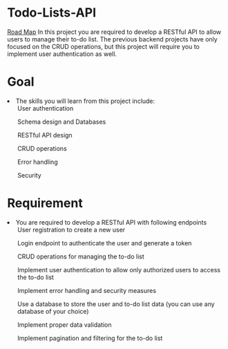 # Todo-Lists-API
<a href = "https://roadmap.sh/projects/todo-list-api">Road Map</a>
In this project you are required to develop a RESTful API to allow users to manage their to-do list. The previous backend projects have only focused on the CRUD operations, but this project will require you to implement user authentication as well.

# Goal
<li>The skills you will learn from this project include:
    <ul>User authentication</ul>
    <ul>Schema design and Databases</ul>
    <ul>RESTful API design</ul>
    <ul>CRUD operations</ul>
    <ul>Error handling</ul>
    <ul>Security</ul>
</li>

# Requirement 
<li> You are required to develop a RESTful API with following endpoints
    <ul>User registration to create a new user</ul>
    <ul>Login endpoint to authenticate the user and generate a token</ul>
    <ul>CRUD operations for managing the to-do list</ul>
    <ul>Implement user authentication to allow only authorized users to access the to-do list</ul>
    <ul>Implement error handling and security measures</ul>
    <ul>Use a database to store the user and to-do list data (you can use any database of your choice)</ul>
    <ul>Implement proper data validation</ul>
    <ul>Implement pagination and filtering for the to-do list</ul>
</li>